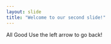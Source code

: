 ```yaml
---
layout: slide
title: "Welcome to our second slide!"
---
```

All Good
Use the left arrow to go back!

